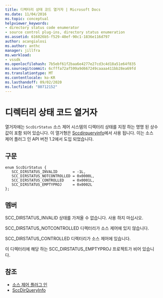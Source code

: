 ```yaml
---
title: 디렉터리 상태 코드 열거자 | Microsoft Docs
ms.date: 11/04/2016
ms.topic: conceptual
helpviewer_keywords:
- directory status code enumerator
- source control plug-ins, directory status enumeration
ms.assetid: 616026b5-f529-40ef-90c1-1836e116d797
author: acangialosi
ms.author: anthc
manager: jillfra
ms.workload:
- vssdk
ms.openlocfilehash: 7b5ebf61f2baa6e4277e27cd3c4d18a51e64f835
ms.sourcegitcommit: 6cfffa72af599a9d667249caaaa411bb28ea69fd
ms.translationtype: MT
ms.contentlocale: ko-KR
ms.lasthandoff: 09/02/2020
ms.locfileid: "80712152"
---
```

# <a name="directory-status-code-enumerator"></a>디렉터리 상태 코드 열거자
열거자에는 `SccDirStatus` 소스 제어 시스템의 디렉터리 상태를 지정 하는 명명 된 상수 값이 포함 되어 있습니다. 이 열거형은 [Sccdirqueryinfo](../extensibility/sccdirqueryinfo-function.md)에서 사용 됩니다. 이는 소스 제어 플러그 인 API 버전 1.2에서 도입 되었습니다.

## <a name="syntax"></a>구문

```
enum SccDirStatus {
   SCC_DIRSTATUS_INVALID       = -1L,
   SCC_DIRSTATUS_NOTCONTROLLED = 0x0000L,
   SCC_DIRSTATUS_CONTROLLED    = 0x0001L,
   SCC_DIRSTATUS_EMPTYPROJ     = 0x0002L
};
```

## <a name="members"></a>멤버
 SCC_DIRSTATUS_INVALID 상태를 가져올 수 없습니다. 사용 하지 마십시오.

 SCC_DIRSTATUS_NOTCONTROLLED 디렉터리가 소스 제어에 있지 않습니다.

 SCC_DIRSTATUS_CONTROLLED 디렉터리가 소스 제어에 있습니다.

 이 디렉터리에 해당 하는 SCC_DIRSTATUS_EMPTYPROJ 프로젝트가 비어 있습니다.

## <a name="see-also"></a>참조
- [소스 제어 플러그 인](../extensibility/source-control-plug-ins.md)
- [SccDirQueryInfo](../extensibility/sccdirqueryinfo-function.md)
